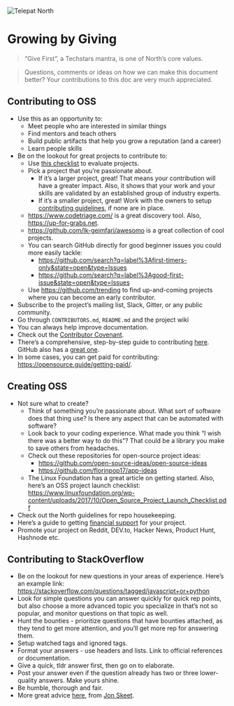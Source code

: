 ![Telepat North](https://i.imgur.com/3cGbwjw.png)

# Growing by Giving

> “Give First”, a Techstars mantra, is one of North’s core values.


> Questions, comments or ideas on how we can make this document better? Your contributions to this doc are very much appreciated.


## Contributing to OSS
- Use this as an opportunity to:
    - Meet people who are interested in similar things
    - Find mentors and teach others
    - Build public artifacts that help you grow a reputation (and a career)
    - Learn people skills
- Be on the lookout for great projects to contribute to:
    - Use [this checklist](https://opensource.guide/how-to-contribute/#a-checklist-before-you-contribute) to evaluate projects.
    - Pick a project that you’re passionate about.
        - If it’s a larger project, great! That means your contribution will have a greater impact. Also, it shows that your work and your skills are validated by an established group of industry experts.
        - If it’s a smaller project, great! Work with the owners to setup [contributing guidelines](https://github.com/telepat-io/code/blob/master/Practices/Keeping%20Beautiful%20Repos.md#contributing-guidelines), if none are in place.
    - https://www.codetriage.com/ is a great discovery tool. Also, https://up-for-grabs.net.
    - https://github.com/lk-geimfari/awesomo is a great collection of cool projects.
    - You can search GitHub directly for good beginner issues you could more easily tackle:
        - https://github.com/search?q=label%3Afirst-timers-only&state=open&type=Issues
        - https://github.com/search?q=label%3Agood-first-issue&state=open&type=Issues
    - Use https://github.com/trending to find up-and-coming projects where you can become an early contributor.
- Subscribe to the project’s mailing list, Slack, Gitter, or any public community.
- Go through `CONTRIBUTORS.md`, `README.md` and the project wiki
- You can always help improve documentation.
- Check out the [Contributor Covenant](https://www.contributor-covenant.org/).
- There’s a comprehensive, step-by-step guide to contributing [here](http://www.contribution-guide.org/#). GitHub also has a [great one](https://opensource.guide/how-to-contribute/).
- In some cases, you can get paid for contributing: https://opensource.guide/getting-paid/.


## Creating OSS
- Not sure what to create?
    - Think of something you’re passionate about. What sort of software does that thing use? Is there any aspect that can be automated with software?
    - Look back to your coding experience. What made you think “I wish there was a better way to do this”? That could be a library you make to save others from headaches.
    - Check out these repositories for open-source project ideas:
        - https://github.com/open-source-ideas/open-source-ideas
        - https://github.com/florinpop17/app-ideas
    - The Linux Foundation has a great article on getting started. Also, here’s an OSS project launch checklist: https://www.linuxfoundation.org/wp-content/uploads/2017/10/Open_Source_Project_Launch_Checklist.pdf
- Check out the North guidelines for repo housekeeping.
- Here’s a guide to getting [financial support](https://github.com/nayafia/lemonade-stand) for your project.
- Promote your project on Reddit, DEV.to, Hacker News, Product Hunt, Hashnode etc.


## Contributing to StackOverflow
- Be on the lookout for new questions in your areas of experience. Here’s an example link: https://stackoverflow.com/questions/tagged/javascript+or+python
- Look for simple questions you can answer quickly for quick rep points, but also choose a more advanced topic you specialize in that’s not so popular, and monitor questions on that topic as well.
- Hunt the bounties - prioritize questions that have bounties attached, as they tend to get more attention, and you’ll get more rep for answering them.
- Setup watched tags and ignored tags.
- Format your answers - use headers and lists. Link to official references or documentation.
- Give a quick, tldr answer first, then go on to elaborate.
- Post your answer even if the question already has two or three lower-quality answers. Make yours shine.
- Be humble, thorough and fair.
- More great advice [here](https://codeblog.jonskeet.uk/2009/02/17/answering-technical-questions-helpfully/), from [Jon Skeet](https://stackoverflow.com/users/22656/jon-skeet).
